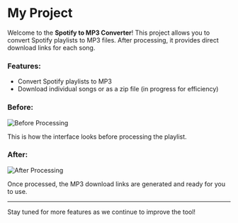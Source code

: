 # My Project

Welcome to the **Spotify to MP3 Converter**! This project allows you to convert Spotify playlists to MP3 files. After processing, it provides direct download links for each song.

### Features:
- Convert Spotify playlists to MP3
- Download individual songs or as a zip file (in progress for efficiency)

### Before:
![Before Processing](before.png)

This is how the interface looks before processing the playlist.

### After:
![After Processing](after.png)

Once processed, the MP3 download links are generated and ready for you to use.

---

Stay tuned for more features as we continue to improve the tool!
